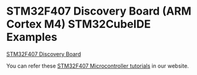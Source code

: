 # STM32F407 Discovery Board (ARM Cortex M4) STM32CubeIDE Examples

[STM32F407 Discovery Board](https://chiptronicx.com/product/stm32f407g-disc1-discovery-board-with-stm32f407vg-mcu-mb997d/)

You can refer these [STM32F407 Microcontroller tutorials](https://embetronicx.com/tag/cortex-m4/) in our website.
